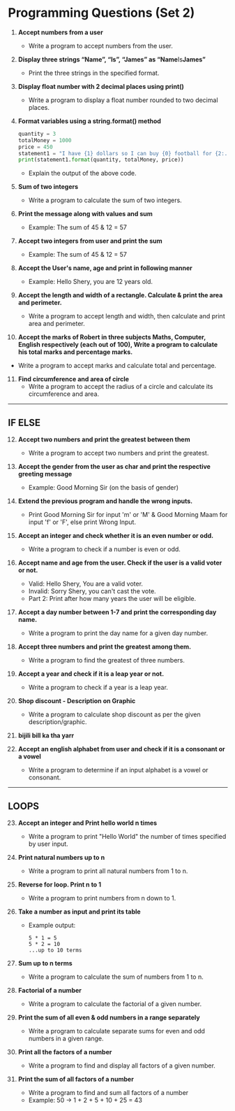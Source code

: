 # Programming Questions (Set 2)

1. **Accept numbers from a user**
   - Write a program to accept numbers from the user.

2. **Display three strings “Name”, “Is”, “James” as “Name**Is**James”**
   - Print the three strings in the specified format.

3. **Display float number with 2 decimal places using print()**
   - Write a program to display a float number rounded to two decimal places.

4. **Format variables using a string.format() method**
   ```python
   quantity = 3
   totalMoney = 1000
   price = 450
   statement1 = "I have {1} dollars so I can buy {0} football for {2:.2f} dollars."
   print(statement1.format(quantity, totalMoney, price))
   ```
   - Explain the output of the above code.

5. **Sum of two integers**
   - Write a program to calculate the sum of two integers.

6. **Print the message along with values and sum**
   - Example: The sum of 45 & 12 = 57

7. **Accept two integers from user and print the sum**
   - Example: The sum of 45 & 12 = 57

8. **Accept the User's name, age and print in following manner**
   - Example: Hello Shery, you are 12 years old.

9. **Accept the length and width of a rectangle. Calculate & print the area and perimeter.**
   - Write a program to accept length and width, then calculate and print area and perimeter.

10. **Accept the marks of Robert in three subjects Maths, Computer, English respectively (each out of 100), Write a program to calculate his total marks and percentage marks.**
   - Write a program to accept marks and calculate total and percentage.

11. **Find circumference and area of circle**
    - Write a program to accept the radius of a circle and calculate its circumference and area.

---

## IF ELSE 

12. **Accept two numbers and print the greatest between them**
    - Write a program to accept two numbers and print the greatest.

13. **Accept the gender from the user as char and print the respective greeting message**
    - Example: Good Morning Sir (on the basis of gender)

14. **Extend the previous program and handle the wrong inputs.**
    - Print Good Morning Sir for input 'm' or 'M' & Good Morning Maam for input 'f' or 'F', else print Wrong Input.

15. **Accept an integer and check whether it is an even number or odd.**
    - Write a program to check if a number is even or odd.

16. **Accept name and age from the user. Check if the user is a valid voter or not.**
    - Valid: Hello Shery, You are a valid voter.
    - Invalid: Sorry Shery, you can't cast the vote.
    - Part 2: Print after how many years the user will be eligible.

17. **Accept a day number between 1-7 and print the corresponding day name.**
    - Write a program to print the day name for a given day number.

18. **Accept three numbers and print the greatest among them.**
    - Write a program to find the greatest of three numbers.

19. **Accept a year and check if it is a leap year or not.**
    - Write a program to check if a year is a leap year.

20. **Shop discount - Description on Graphic**
    - Write a program to calculate shop discount as per the given description/graphic.

21. **bijili bill ka tha yarr**

22. **Accept an english alphabet from user and check if it is a consonant or a vowel**
    - Write a program to determine if an input alphabet is a vowel or consonant.

---

## LOOPS 

23. **Accept an integer and Print hello world n times**
    - Write a program to print "Hello World" the number of times specified by user input.

24. **Print natural numbers up to n**
    - Write a program to print all natural numbers from 1 to n.

25. **Reverse for loop. Print n to 1**
    - Write a program to print numbers from n down to 1.

26. **Take a number as input and print its table**
    - Example output:
      ```
      5 * 1 = 5
      5 * 2 = 10
      ...up to 10 terms
      ```

27. **Sum up to n terms**
    - Write a program to calculate the sum of numbers from 1 to n.

28. **Factorial of a number**
    - Write a program to calculate the factorial of a given number.

29. **Print the sum of all even & odd numbers in a range separately**
    - Write a program to calculate separate sums for even and odd numbers in a given range.

30. **Print all the factors of a number**
    - Write a program to find and display all factors of a given number.

31. **Print the sum of all factors of a number**
    - Write a program to find and sum all factors of a number
    - Example: 50 -> 1 + 2 + 5 + 10 + 25 = 43